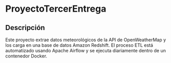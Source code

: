 # ProyectoTercerEntrega

## Descripción

Este proyecto extrae datos meteorológicos de la API de OpenWeatherMap y los carga en una base de datos Amazon Redshift. El proceso ETL está automatizado usando Apache Airflow y se ejecuta diariamente dentro de un contenedor Docker.


